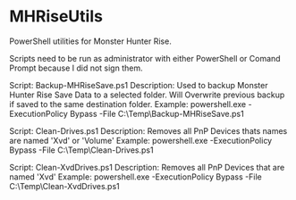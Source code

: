 # MHRiseUtils
PowerShell utilities for Monster Hunter Rise.

Scripts need to be run as administrator with either PowerShell or Comand Prompt because I did not sign them.

Script:
Backup-MHRiseSave.ps1
Description:
Used to backup Monster Hunter Rise Save Data to a selected folder. Will Overwrite previous backup if saved to the same destination folder. 
Example:
powershell.exe -ExecutionPolicy Bypass -File C:\Temp\Backup-MHRiseSave.ps1

Script:
Clean-Drives.ps1
Description:
Removes all PnP Devices thats names are named 'Xvd' or 'Volume'
Example:
powershell.exe -ExecutionPolicy Bypass -File C:\Temp\Clean-Drives.ps1

Script:
Clean-XvdDrives.ps1
Description:
Removes all PnP Devices that are named 'Xvd'
Example:
powershell.exe -ExecutionPolicy Bypass -File C:\Temp\Clean-XvdDrives.ps1
